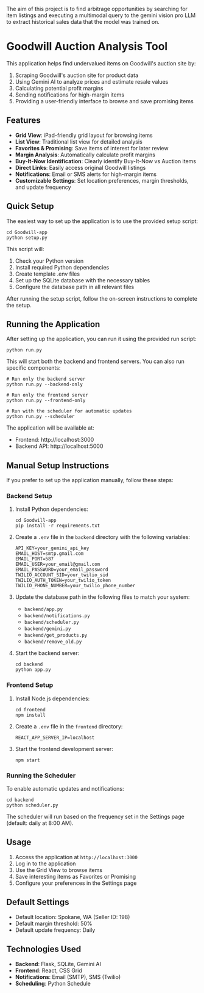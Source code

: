 The aim of this project is to find arbitrage opportunities by searching for item listings and executing a multimodal query to the gemini vision pro LLM to extract historical sales data that the model was trained on.

# Goodwill Auction Analysis Tool

This application helps find undervalued items on Goodwill's auction site by:
1. Scraping Goodwill's auction site for product data
2. Using Gemini AI to analyze prices and estimate resale values
3. Calculating potential profit margins
4. Sending notifications for high-margin items
5. Providing a user-friendly interface to browse and save promising items

## Features

- **Grid View**: iPad-friendly grid layout for browsing items
- **List View**: Traditional list view for detailed analysis
- **Favorites & Promising**: Save items of interest for later review
- **Margin Analysis**: Automatically calculate profit margins
- **Buy-It-Now Identification**: Clearly identify Buy-It-Now vs Auction items
- **Direct Links**: Easily access original Goodwill listings
- **Notifications**: Email or SMS alerts for high-margin items
- **Customizable Settings**: Set location preferences, margin thresholds, and update frequency

## Quick Setup

The easiest way to set up the application is to use the provided setup script:

```
cd Goodwill-app
python setup.py
```

This script will:
1. Check your Python version
2. Install required Python dependencies
3. Create template .env files
4. Set up the SQLite database with the necessary tables
5. Configure the database path in all relevant files

After running the setup script, follow the on-screen instructions to complete the setup.

## Running the Application

After setting up the application, you can run it using the provided run script:

```
python run.py
```

This will start both the backend and frontend servers. You can also run specific components:

```
# Run only the backend server
python run.py --backend-only

# Run only the frontend server
python run.py --frontend-only

# Run with the scheduler for automatic updates
python run.py --scheduler
```

The application will be available at:
- Frontend: http://localhost:3000
- Backend API: http://localhost:5000

## Manual Setup Instructions

If you prefer to set up the application manually, follow these steps:

### Backend Setup

1. Install Python dependencies:
   ```
   cd Goodwill-app
   pip install -r requirements.txt
   ```

2. Create a `.env` file in the `backend` directory with the following variables:
   ```
   API_KEY=your_gemini_api_key
   EMAIL_HOST=smtp.gmail.com
   EMAIL_PORT=587
   EMAIL_USER=your_email@gmail.com
   EMAIL_PASSWORD=your_email_password
   TWILIO_ACCOUNT_SID=your_twilio_sid
   TWILIO_AUTH_TOKEN=your_twilio_token
   TWILIO_PHONE_NUMBER=your_twilio_phone_number
   ```

3. Update the database path in the following files to match your system:
   - `backend/app.py`
   - `backend/notifications.py`
   - `backend/scheduler.py`
   - `backend/gemini.py`
   - `backend/get_products.py`
   - `backend/remove_old.py`

4. Start the backend server:
   ```
   cd backend
   python app.py
   ```

### Frontend Setup

1. Install Node.js dependencies:
   ```
   cd frontend
   npm install
   ```

2. Create a `.env` file in the `frontend` directory:
   ```
   REACT_APP_SERVER_IP=localhost
   ```

3. Start the frontend development server:
   ```
   npm start
   ```

### Running the Scheduler

To enable automatic updates and notifications:

```
cd backend
python scheduler.py
```

The scheduler will run based on the frequency set in the Settings page (default: daily at 8:00 AM).

## Usage

1. Access the application at `http://localhost:3000`
2. Log in to the application
3. Use the Grid View to browse items
4. Save interesting items as Favorites or Promising
5. Configure your preferences in the Settings page

## Default Settings

- Default location: Spokane, WA (Seller ID: 198)
- Default margin threshold: 50%
- Default update frequency: Daily

## Technologies Used

- **Backend**: Flask, SQLite, Gemini AI
- **Frontend**: React, CSS Grid
- **Notifications**: Email (SMTP), SMS (Twilio)
- **Scheduling**: Python Schedule
